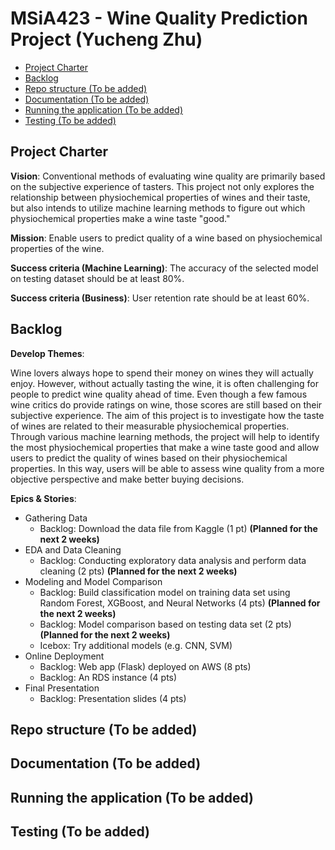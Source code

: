 # MSiA423 - Wine Quality Prediction Project (Yucheng Zhu)


<!-- toc -->
- [Project Charter](#project-charter)
- [Backlog](#backlog)
- [Repo structure (To be added)](#repo-structure)
- [Documentation (To be added)](#documentation)
- [Running the application (To be added)](#running-the-application)
- [Testing (To be added)](#testing)


<!-- tocstop -->

## Project Charter 

**Vision**: Conventional methods of evaluating wine quality are primarily based on the subjective experience of tasters. This project not only explores the relationship between physiochemical properties of wines and their taste, but also intends to utilize machine learning methods to figure out which physiochemical properties make a wine taste "good."

**Mission**: Enable users to predict quality of a wine based on physiochemical properties of the wine.

**Success criteria (Machine Learning)**: The accuracy of the selected model on testing dataset should be at least 80%. 

**Success criteria (Business)**: User retention rate should be at least 60%.

## Backlog 

**Develop Themes**: 

Wine lovers always hope to spend their money on wines they will actually enjoy. However, without actually tasting the wine, it is often challenging for people to predict wine quality ahead of time. Even though a few famous wine critics do provide ratings on wine, those scores are still based on their subjective experience. The aim of this project is to investigate how the taste of wines are related to their measurable physiochemical properties. Through various machine learning methods, the project will help to identify the most physiochemical properties that make a wine taste good and allow users to predict the quality of wines based on their physiochemical properties. In this way, users will be able to assess wine quality from a more objective perspective and make better buying decisions.


**Epics & Stories**:  
- Gathering Data
    - Backlog: Download the data file from Kaggle (1 pt) **(Planned for the next 2 weeks)**
- EDA and Data Cleaning
    - Backlog: Conducting exploratory data analysis and perform data cleaning (2 pts) **(Planned for the next 2 weeks)**
- Modeling and Model Comparison
    - Backlog: Build classification model on training data set using Random Forest, XGBoost, and Neural Networks (4 pts) **(Planned for the next 2 weeks)**
    - Backlog: Model comparison based on testing data set (2 pts) **(Planned for the next 2 weeks)**
    - Icebox: Try additional models (e.g. CNN, SVM)
- Online Deployment
    - Backlog: Web app (Flask) deployed on AWS (8 pts)
    - Backlog: An RDS instance (4 pts)
- Final Presentation   
    - Backlog: Presentation slides (4 pts)
    
    
## Repo structure (To be added) 
## Documentation (To be added)
## Running the application (To be added)
## Testing (To be added)





